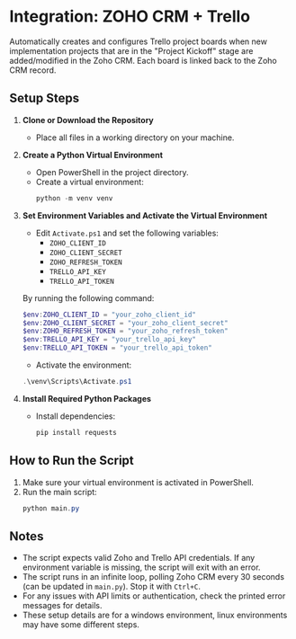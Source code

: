# Integration: ZOHO CRM + Trello
Automatically creates and configures Trello project boards when new implementation projects that are in the "Project Kickoff" stage are added/modified in the Zoho CRM. Each board is linked back to the Zoho CRM record.

## Setup Steps

1. **Clone or Download the Repository**
   - Place all files in a working directory on your machine.

2. **Create a Python Virtual Environment**
   - Open PowerShell in the project directory.
   - Create a virtual environment:
     ```powershell
     python -m venv venv
     ```

3. **Set Environment Variables and Activate the Virtual Environment**
   - Edit `Activate.ps1` and set the following variables:
     - `ZOHO_CLIENT_ID`
     - `ZOHO_CLIENT_SECRET`
     - `ZOHO_REFRESH_TOKEN`
     - `TRELLO_API_KEY`
     - `TRELLO_API_TOKEN`

    By running the following command:
    ```powershell
    $env:ZOHO_CLIENT_ID = "your_zoho_client_id"
    $env:ZOHO_CLIENT_SECRET = "your_zoho_client_secret"
    $env:ZOHO_REFRESH_TOKEN = "your_zoho_refresh_token"
    $env:TRELLO_API_KEY = "your_trello_api_key"
    $env:TRELLO_API_TOKEN = "your_trello_api_token"
    ```

    - Activate the environment:
     ```powershell
     .\venv\Scripts\Activate.ps1
     ```

4. **Install Required Python Packages**
   - Install dependencies:
     ```powershell
     pip install requests
     ```

## How to Run the Script

1. Make sure your virtual environment is activated in PowerShell.
2. Run the main script:
   ```powershell
   python main.py
   ```

## Notes

- The script expects valid Zoho and Trello API credentials. If any environment variable is missing, the script will exit with an error.
- The script runs in an infinite loop, polling Zoho CRM every 30 seconds (can be updated in `main.py`). Stop it with `Ctrl+C`.
- For any issues with API limits or authentication, check the printed error messages for details.
- These setup details are for a windows environment, linux environments may have some different steps.
